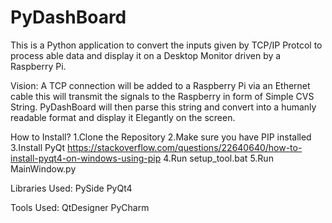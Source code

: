 # PyDashBoard
This is a Python application to convert the inputs given by TCP/IP Protcol to process able data and display it on a Desktop Monitor driven by a Raspberry Pi.

Vision:
A TCP connection will be added to a Raspberry Pi via an Ethernet cable this will transmit the signals to the Raspberry in form of Simple CVS String. PyDashBoard will then parse this string and convert into a humanly readable format and display it Elegantly on the screen.

How to Install?
1.Clone the Repository
2.Make sure you have PIP installed
3.Install PyQt https://stackoverflow.com/questions/22640640/how-to-install-pyqt4-on-windows-using-pip
4.Run setup_tool.bat
5.Run MainWindow.py

Libraries Used:
PySide
PyQt4

Tools Used:
QtDesigner 
PyCharm

